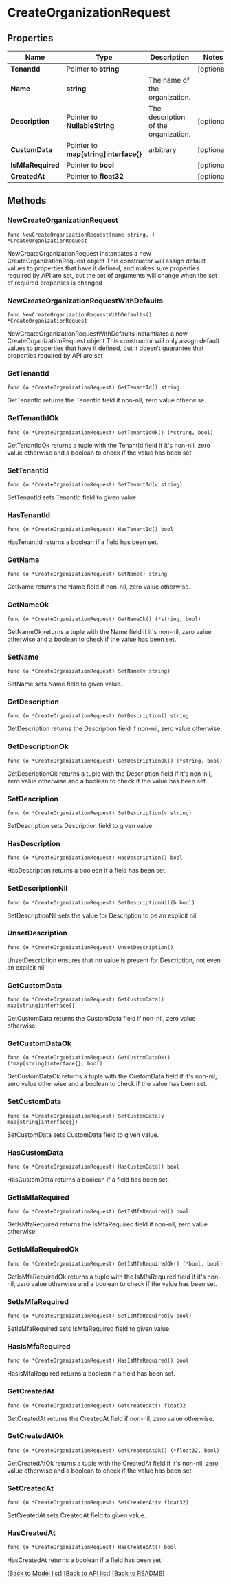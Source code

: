 # CreateOrganizationRequest

## Properties

Name | Type | Description | Notes
------------ | ------------- | ------------- | -------------
**TenantId** | Pointer to **string** |  | [optional] 
**Name** | **string** | The name of the organization. | 
**Description** | Pointer to **NullableString** | The description of the organization. | [optional] 
**CustomData** | Pointer to **map[string]interface{}** | arbitrary | [optional] 
**IsMfaRequired** | Pointer to **bool** |  | [optional] 
**CreatedAt** | Pointer to **float32** |  | [optional] 

## Methods

### NewCreateOrganizationRequest

`func NewCreateOrganizationRequest(name string, ) *CreateOrganizationRequest`

NewCreateOrganizationRequest instantiates a new CreateOrganizationRequest object
This constructor will assign default values to properties that have it defined,
and makes sure properties required by API are set, but the set of arguments
will change when the set of required properties is changed

### NewCreateOrganizationRequestWithDefaults

`func NewCreateOrganizationRequestWithDefaults() *CreateOrganizationRequest`

NewCreateOrganizationRequestWithDefaults instantiates a new CreateOrganizationRequest object
This constructor will only assign default values to properties that have it defined,
but it doesn't guarantee that properties required by API are set

### GetTenantId

`func (o *CreateOrganizationRequest) GetTenantId() string`

GetTenantId returns the TenantId field if non-nil, zero value otherwise.

### GetTenantIdOk

`func (o *CreateOrganizationRequest) GetTenantIdOk() (*string, bool)`

GetTenantIdOk returns a tuple with the TenantId field if it's non-nil, zero value otherwise
and a boolean to check if the value has been set.

### SetTenantId

`func (o *CreateOrganizationRequest) SetTenantId(v string)`

SetTenantId sets TenantId field to given value.

### HasTenantId

`func (o *CreateOrganizationRequest) HasTenantId() bool`

HasTenantId returns a boolean if a field has been set.

### GetName

`func (o *CreateOrganizationRequest) GetName() string`

GetName returns the Name field if non-nil, zero value otherwise.

### GetNameOk

`func (o *CreateOrganizationRequest) GetNameOk() (*string, bool)`

GetNameOk returns a tuple with the Name field if it's non-nil, zero value otherwise
and a boolean to check if the value has been set.

### SetName

`func (o *CreateOrganizationRequest) SetName(v string)`

SetName sets Name field to given value.


### GetDescription

`func (o *CreateOrganizationRequest) GetDescription() string`

GetDescription returns the Description field if non-nil, zero value otherwise.

### GetDescriptionOk

`func (o *CreateOrganizationRequest) GetDescriptionOk() (*string, bool)`

GetDescriptionOk returns a tuple with the Description field if it's non-nil, zero value otherwise
and a boolean to check if the value has been set.

### SetDescription

`func (o *CreateOrganizationRequest) SetDescription(v string)`

SetDescription sets Description field to given value.

### HasDescription

`func (o *CreateOrganizationRequest) HasDescription() bool`

HasDescription returns a boolean if a field has been set.

### SetDescriptionNil

`func (o *CreateOrganizationRequest) SetDescriptionNil(b bool)`

 SetDescriptionNil sets the value for Description to be an explicit nil

### UnsetDescription
`func (o *CreateOrganizationRequest) UnsetDescription()`

UnsetDescription ensures that no value is present for Description, not even an explicit nil
### GetCustomData

`func (o *CreateOrganizationRequest) GetCustomData() map[string]interface{}`

GetCustomData returns the CustomData field if non-nil, zero value otherwise.

### GetCustomDataOk

`func (o *CreateOrganizationRequest) GetCustomDataOk() (*map[string]interface{}, bool)`

GetCustomDataOk returns a tuple with the CustomData field if it's non-nil, zero value otherwise
and a boolean to check if the value has been set.

### SetCustomData

`func (o *CreateOrganizationRequest) SetCustomData(v map[string]interface{})`

SetCustomData sets CustomData field to given value.

### HasCustomData

`func (o *CreateOrganizationRequest) HasCustomData() bool`

HasCustomData returns a boolean if a field has been set.

### GetIsMfaRequired

`func (o *CreateOrganizationRequest) GetIsMfaRequired() bool`

GetIsMfaRequired returns the IsMfaRequired field if non-nil, zero value otherwise.

### GetIsMfaRequiredOk

`func (o *CreateOrganizationRequest) GetIsMfaRequiredOk() (*bool, bool)`

GetIsMfaRequiredOk returns a tuple with the IsMfaRequired field if it's non-nil, zero value otherwise
and a boolean to check if the value has been set.

### SetIsMfaRequired

`func (o *CreateOrganizationRequest) SetIsMfaRequired(v bool)`

SetIsMfaRequired sets IsMfaRequired field to given value.

### HasIsMfaRequired

`func (o *CreateOrganizationRequest) HasIsMfaRequired() bool`

HasIsMfaRequired returns a boolean if a field has been set.

### GetCreatedAt

`func (o *CreateOrganizationRequest) GetCreatedAt() float32`

GetCreatedAt returns the CreatedAt field if non-nil, zero value otherwise.

### GetCreatedAtOk

`func (o *CreateOrganizationRequest) GetCreatedAtOk() (*float32, bool)`

GetCreatedAtOk returns a tuple with the CreatedAt field if it's non-nil, zero value otherwise
and a boolean to check if the value has been set.

### SetCreatedAt

`func (o *CreateOrganizationRequest) SetCreatedAt(v float32)`

SetCreatedAt sets CreatedAt field to given value.

### HasCreatedAt

`func (o *CreateOrganizationRequest) HasCreatedAt() bool`

HasCreatedAt returns a boolean if a field has been set.


[[Back to Model list]](../README.md#documentation-for-models) [[Back to API list]](../README.md#documentation-for-api-endpoints) [[Back to README]](../README.md)


